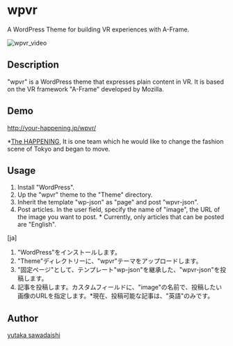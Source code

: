 ﻿# wpvr

A WordPress Theme for building VR experiences with A-Frame.

![wpvr_video](https://github.com/yutakasawadaishi/wpvr/blob/master/wpvr_video_20170806.gif)

## Description
"wpvr" is a WordPress theme that expresses plain content in VR.
It is based on the VR framework "A-Frame" developed by Mozilla.

## Demo
http://your-happening.jp/wpvr/

*[The HAPPENING](http://your-happening.jp), It is one team which he would like to change the fashion scene of Tokyo and began to move.

## Usage
1. Install "WordPress".
2. Up the "wpvr" theme to the "Theme" directory.
3. Inherit the template "wp-json" as "page" and post "wpvr-json".
4. Post articles. In the user field, specify the name of "image", the URL of the image you want to post. * Currently, only articles that can be posted are "English".

[ja]
1. "WordPress"をインストールします。
2. "Theme"ディレクトリーに、"wpvr"テーマをアップロードします。
3. "固定ページ"として、テンプレート"wp-json"を継承した、"wpvr-json"を投稿します。
4. 記事を投稿します。カスタムフィールドに、"image"の名前で、投稿したい画像のURLを指定します。*現在、投稿可能な記事は、"英語"のみです。

## Author
[yutaka sawadaishi](https://github.com/yutakasawadaishi/)
